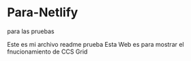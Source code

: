 # Para-Netlify
para las pruebas

Este es mi archivo readme prueba
Esta Web es para mostrar el fnucionamiento de CCS Grid
